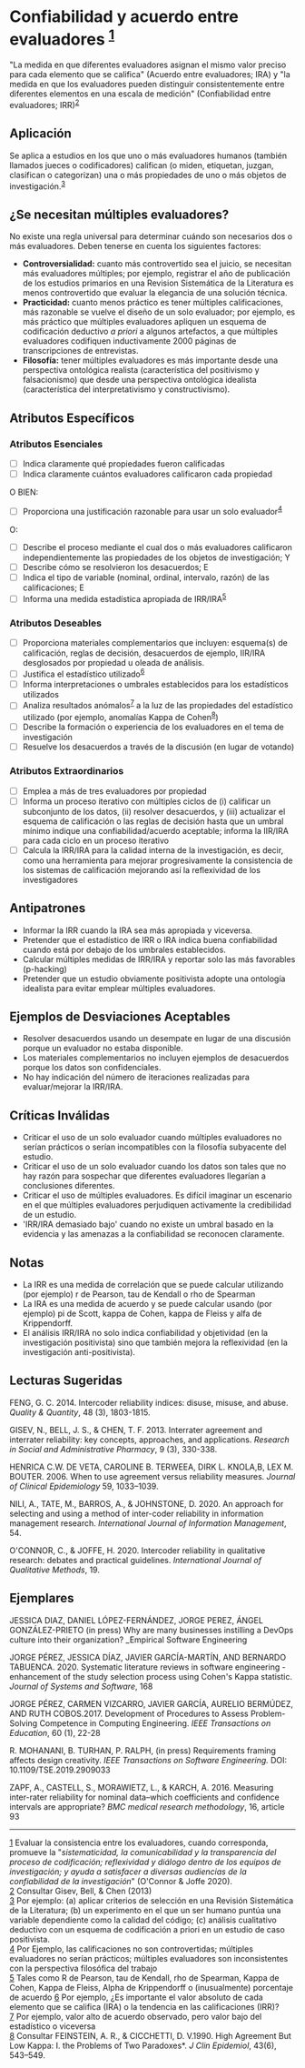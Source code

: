 # Confiabilidad y acuerdo entre evaluadores <sup>[1](#sdfootnote1anc)</sup>
&quot;La medida en que diferentes evaluadores asignan el mismo valor preciso para cada elemento que se califica&quot; (Acuerdo entre evaluadores; IRA) y &quot;la medida en que los evaluadores pueden distinguir consistentemente entre diferentes elementos en una escala de medición&quot; (Confiabilidad entre evaluadores; IRR)<sup>[2](#sdfootnote2anc)</sup>

## Aplicación

Se aplica a estudios en los que uno o más evaluadores humanos (también llamados jueces o codificadores) califican (o miden, etiquetan, juzgan, clasifican o categorizan) una o más propiedades de uno o más objetos de investigación.<sup>[3](#sdfootnote3anc)</sup>

## ¿Se necesitan múltiples evaluadores?

No existe una regla universal para determinar cuándo son necesarios dos o más evaluadores. Deben tenerse en cuenta los siguientes factores:

- **Controversialidad:** cuanto más controvertido sea el juicio, se necesitan más evaluadores múltiples; por ejemplo, registrar el año de publicación de los estudios primarios en una Revision Sistemática de la Literatura es menos controvertido que evaluar la elegancia de una solución técnica.
- **Practicidad:** cuanto menos práctico es tener múltiples calificaciones, más razonable se vuelve el diseño de un solo evaluador; por ejemplo, es más práctico que múltiples evaluadores apliquen un esquema de codificación deductivo _a priori_ a algunos artefactos, a que múltiples evaluadores codifiquen inductivamente 2000 páginas de transcripciones de entrevistas.
- **Filosofía:** tener múltiples evaluadores es más importante desde una perspectiva ontológica realista (característica del positivismo y falsacionismo) que desde una perspectiva ontológica idealista (característica del interpretativismo y constructivismo).

## Atributos Específicos

### Atributos Esenciales
- [ ] Indica claramente qué propiedades fueron calificadas
- [ ] Indica claramente cuántos evaluadores calificaron cada propiedad

O BIEN:
  - [ ] Proporciona una justificación razonable para usar un solo evaluador<sup>[4](#sdfootnote4anc)</sup>

O:
  - [ ] Describe el proceso mediante el cual dos o más evaluadores calificaron independientemente las propiedades de los objetos de investigación; Y
  - [ ] Describe cómo se resolvieron los desacuerdos; E
  - [ ] Indica el tipo de variable (nominal, ordinal, intervalo, razón) de las calificaciones; E
  - [ ] Informa una medida estadística apropiada de IRR/IRA<sup>[5](#sdfootnote5anc)</sup> 

### Atributos Deseables
- [ ] Proporciona materiales complementarios que incluyen: esquema(s) de calificación, reglas de decisión, desacuerdos de ejemplo, IIR/IRA desglosados por propiedad u oleada de análisis.
- [ ] Justifica el estadístico utilizado<sup>[6](#sdfootnote6anc)</sup>
- [ ] Informa interpretaciones o umbrales establecidos para los estadísticos utilizados
- [ ] Analiza resultados anómalos<sup>[7](#sdfootnote7anc)</sup> a la luz de las propiedades del estadístico utilizado (por ejemplo, anomalías Kappa de Cohen<sup>[8](#sdfootnote8anc)</sup>)
- [ ] Describe la formación o experiencia de los evaluadores en el tema de investigación
- [ ] Resuelve los desacuerdos a través de la discusión (en lugar de votando)

### Atributos Extraordinarios
- [ ] Emplea a más de tres evaluadores por propiedad
- [ ] Informa un proceso iterativo con múltiples ciclos de (i) calificar un subconjunto de los datos, (ii) resolver desacuerdos, y (iii) actualizar el esquema de calificación o las reglas de decisión hasta que un umbral mínimo indique una confiabilidad/acuerdo aceptable; informa la IIR/IRA para cada ciclo en un proceso iterativo
- [ ] Calcula la IRR/IRA para la calidad interna de la investigación, es decir, como una herramienta para mejorar progresivamente la consistencia de los sistemas de calificación mejorando así la reflexividad de los investigadores

## Antipatrones

- Informar la IRR cuando la IRA sea más apropiada y viceversa.
- Pretender que el estadístico de IRR o IRA indica buena confiabilidad cuando está por debajo de los umbrales establecidos.
- Calcular múltiples medidas de IRR/IRA y reportar solo las más favorables (p-hacking)
- Pretender que un estudio obviamente positivista adopte una ontología idealista para evitar emplear múltiples evaluadores.

## Ejemplos de Desviaciones Aceptables

- Resolver desacuerdos usando un desempate en lugar de una discusión porque un evaluador no estaba disponible.
- Los materiales complementarios no incluyen ejemplos de desacuerdos porque los datos son confidenciales.
- No hay indicación del número de iteraciones realizadas para evaluar/mejorar la IRR/IRA.

## Críticas Inválidas

- Criticar el uso de un solo evaluador cuando múltiples evaluadores no serían prácticos o serían incompatibles con la filosofía subyacente del estudio.
- Criticar el uso de un solo evaluador cuando los datos son tales que no hay razón para sospechar que diferentes evaluadores llegarían a conclusiones diferentes.
- Criticar el uso de múltiples evaluadores. Es difícil imaginar un escenario en el que múltiples evaluadores perjudiquen activamente la credibilidad de un estudio.
- &#39;IRR/IRA demasiado bajo&#39; cuando no existe un umbral basado en la evidencia y las amenazas a la confiabilidad se reconocen claramente.

## Notas

- La IRR es una medida de correlación que se puede calcular utilizando (por ejemplo) r de Pearson, tau de Kendall o rho de Spearman
- La IRA es una medida de acuerdo y se puede calcular usando (por ejemplo) pi de Scott, kappa de Cohen, kappa de Fleiss y alfa de Krippendorff.
- El análisis IRR/IRA no solo indica confiabilidad y objetividad (en la investigación positivista) sino que también mejora la reflexividad (en la investigación anti-positivista).

## Lecturas Sugeridas
FENG, G. C. 2014. Intercoder reliability indices: disuse, misuse, and abuse. _Quality &amp; Quantity_, 48 (3), 1803-1815.  

GISEV, N., BELL, J. S., &amp; CHEN, T. F. 2013. Interrater agreement and interrater reliability: key concepts, approaches, and applications. _Research in Social and Administrative Pharmacy_, 9 (3), 330-338.  

HENRICA C.W. DE VETA, CAROLINE B. TERWEEA, DIRK L. KNOLA,B, LEX M. BOUTER. 2006. When to use agreement versus reliability measures. _Journal of Clinical Epidemiology_ 59, 1033–1039.  

NILI, A., TATE, M., BARROS, A., &amp; JOHNSTONE, D. 2020. An approach for selecting and using a method of inter-coder reliability in information management research. _International Journal of Information Management_, 54.  

O&#39;CONNOR, C., &amp; JOFFE, H. 2020. Intercoder reliability in qualitative research: debates and practical guidelines. _International Journal of Qualitative Methods_, 19.  

## Ejemplares
JESSICA DIAZ, DANIEL LÓPEZ-FERNÁNDEZ, JORGE PEREZ, ÁNGEL GONZÁLEZ-PRIETO (in press) Why are many businesses instilling a DevOps culture into their organization? _Empirical Software Engineering  

JORGE PÉREZ, JESSICA DÍAZ, JAVIER GARCÍA-MARTÍN, AND BERNARDO TABUENCA. 2020. Systematic literature reviews in software engineering - enhancement of the study selection process using Cohen&#39;s Kappa statistic. _Journal of Systems and Software_, 168  

JORGE PÉREZ, CARMEN VIZCARRO, JAVIER GARCÍA, AURELIO BERMÚDEZ, AND RUTH COBOS.2017. Development of Procedures to Assess Problem-Solving Competence in Computing Engineering. _IEEE Transactions on Education_, 60 (1), 22-28  

R. MOHANANI, B. TURHAN, P. RALPH, (in press) Requirements framing affects design creativity. _IEEE Transactions on Software Engineering._ DOI: 10.1109/TSE.2019.2909033  

ZAPF, A., CASTELL, S., MORAWIETZ, L., &amp; KARCH, A. 2016. Measuring inter-rater reliability for nominal data–which coefficients and confidence intervals are appropriate? _BMC medical research methodology_, 16, article 93  

---
[1](#sdfootnote1anc) Evaluar la consistencia entre los evaluadores, cuando corresponda, promueve la &quot;_sistematicidad, la comunicabilidad y la transparencia del proceso de codificación; reflexividad y diálogo dentro de los equipos de investigación; y ayuda a satisfacer a diversas audiencias de la confiabilidad de la investigación_&quot; (O&#39;Connor &amp; Joffe 2020).  
[2](#sdfootnote2anc) Consultar Gisev, Bell, &amp; Chen (2013)  
[3](#sdfootnote3anc) Por ejemplo: (a) aplicar criterios de selección en una Revisión Sistemática de la Literatura; (b) un experimento en el que un ser humano puntúa una variable dependiente como la calidad del código; (c) análisis cualitativo deductivo con un esquema de codificación a priori en un estudio de caso positivista.  
[4](#sdfootnote4anc) Por Ejemplo, las calificaciones no son controvertidas; múltiples evaluadores no serían prácticos; múltiples evaluadores son inconsistentes con la perspectiva filosófica del trabajo  
[5](#sdfootnote5anc) Tales como R de Pearson, tau de Kendall, rho de Spearman, Kappa de Cohen, Kappa de Fleiss, Alpha de Krippendorff o (inusualmente) porcentaje de acuerdo 
[6](#sdfootnote6anc) Por ejemplo, ¿Es importante el valor absoluto de cada elemento que se califica (IRA) o la tendencia en las calificaciones (IRR)?  
[7](#sdfootnote7anc) Por ejemplo, valor alto de acuerdo observado, pero valor bajo del estadístico o viceversa  
[8](#sdfootnote8anc) Consultar FEINSTEIN, A. R., &amp; CICCHETTI, D. V.1990. High Agreement But Low Kappa: I. the Problems of Two Paradoxes\*. _J Clin Epidemiol_, 43(6), 543–549.
